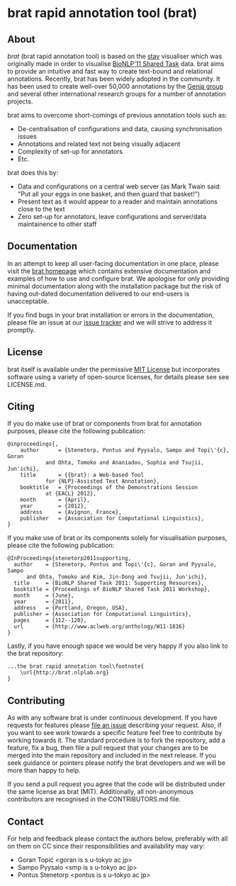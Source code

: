# brat rapid annotation tool (brat) #

## About ##

*brat* (brat rapid annotation tool) is based on the [stav][stav] visualiser
which was originally made in order to visualise
[BioNLP'11 Shared Task][bionlp_2011_st] data. brat aims to provide an
intuitive and fast way to create text-bound and relational annotations.
Recently, brat has been widely adopted in the community. It has been used to
create well-over 50,000 annotations by the [Genia group][genia] and several
other international research groups for a number of annotation projects.

[stav]:             https://github.com/nlplab/stav/
[bionlp_2011_st]:   http://2011.bionlp-st.org/
[genia]:            http://www.geniaproject.org/

brat aims to overcome short-comings of previous annotation tools such as:

* De-centralisation of configurations and data, causing synchronisation issues
* Annotations and related text not being visually adjacent
* Complexity of set-up for annotators
* Etc.

brat does this by:

* Data and configurations on a central web server (as Mark Twain said:
    "Put all your eggs in one basket, and then guard that basket!")
* Present text as it would appear to a reader and maintain annotations close
    to the text
* Zero set-up for annotators, leave configurations and server/data maintainence
    to other staff

## Documentation ##

In an attempt to keep all user-facing documentation in one place, please visit
the [brat homepage][brat] which contains extensive documentation and examples
of how to use and configure brat. We apologise for only providing minimal
documentation along with the installation package but the risk of having
out-dated documentation delivered to our end-users is unacceptable.

If you find bugs in your brat installation or errors in the documentation,
please file an issue at our [issue tracker][brat_issues] and we will strive to
address it promptly.

[brat]:         http://brat.nlplab.org
[brat_issues]:  https://github.com/nlplab/brat/issues

## License ##

brat itself is available under the permissive [MIT License][mit] but
incorporates software using a variety of open-source licenses, for details
please see see LICENSE.md.

[mit]:  http://opensource.org/licenses/MIT

## Citing ##

If you do make use of brat or components from brat for annotation purposes,
please cite the following publication:

    @inproceedings{,
        author      = {Stenetorp, Pontus and Pyysalo, Sampo and Topi\'{c}, Goran
                and Ohta, Tomoko and Ananiadou, Sophia and Tsujii, Jun'ichi},
        title       = {{brat}: a Web-based Tool
                for {NLP}-Assisted Text Annotation},
        booktitle   = {Proceedings of the Demonstrations Session
                at {EACL} 2012},
        month       = {April},
        year        = {2012},
        address     = {Avignon, France},
        publisher   = {Association for Computational Linguistics},
    }

If you make use of brat or its components solely for visualisation purposes,
please cite the following publication:

    @InProceedings{stenetorp2011supporting,
      author    = {Stenetorp, Pontus and Topi\'{c}, Goran and Pyysalo, Sampo
          and Ohta, Tomoko and Kim, Jin-Dong and Tsujii, Jun'ichi},
      title     = {BioNLP Shared Task 2011: Supporting Resources},
      booktitle = {Proceedings of BioNLP Shared Task 2011 Workshop},
      month     = {June},
      year      = {2011},
      address   = {Portland, Oregon, USA},
      publisher = {Association for Computational Linguistics},
      pages     = {112--120},
      url       = {http://www.aclweb.org/anthology/W11-1816}
    }

Lastly, if you have enough space we would be very happy if you also link to
the brat repository:

    ...the brat rapid annotation tool\footnote{
        \url{http://brat.nlplab.org}
    }

## Contributing ##

As with any software brat is under continuous development. If you have
requests for features please [file an issue][brat_issues] describing your
request. Also, if you want to see work towards a specific feature feel free to
contribute by working towards it. The standard procedure is to fork the
repository, add a feature, fix a bug, then file a pull request that your
changes are to be merged into the main repository and included in the next
release. If you seek guidance or pointers please notify the brat developers
and we will be more than happy to help.

If you send a pull request you agree that the code will be distributed under
the same license as brat (MIT). Additionally, all non-anonymous contributors
are recognised in the CONTRIBUTORS.md file.

## Contact ##

For help and feedback please contact the authors below, preferably with all on
them on CC since their responsibilities and availability may vary:

* Goran Topić       &lt;goran is s u-tokyo ac jp&gt;
* Sampo Pyysalo     &lt;smp is s u-tokyo ac jp&gt;
* Pontus Stenetorp  &lt;pontus is s u-tokyo ac jp&gt;

